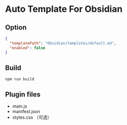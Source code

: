 # Auto Template For Obsidian

## Option

```json
{
  "templatePath": "Obsidian/templates/default.md",
  "enabled": false
}
```

## Build

```shell
npm run build
```

## Plugin files

- main.js
- manifest.json
- styles.css （可选）
